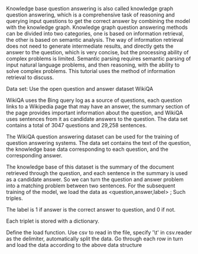   Knowledge base question answering is also called knowledge graph question answering, which is a comprehensive task of reasoning and querying input questions to get the correct answer by combining the model with the knowledge graph. Knowledge graph question answering methods can be divided into two categories, one is based on information retrieval, the other is based on semantic analysis. The way of information retrieval does not need to generate intermediate results, and directly gets the answer to the question, which is very concise, but the processing ability of complex problems is limited. Semantic parsing requires semantic parsing of input natural language problems, and then reasoning, with the ability to solve complex problems. This tutorial uses the method of information retrieval to discuss.

Data set:
Use the open question and answer dataset WikiQA

WikiQA uses the Bing query log as a source of questions, each question links to a Wikipedia page that may have an answer, the summary section of the page provides important information about the question, and WikiQA uses sentences from it as candidate answers to the question. The data set contains a total of 3047 questions and 29,258 sentences.

The WikiQA question answering dataset can be used for the training of question answering systems. The data set contains the text of the question, the knowledge base data corresponding to each question, and the corresponding answer.

The knowledge base of this dataset is the summary of the document retrieved through the question, and each sentence in the summary is used as a candidate answer. So we can turn the question and answer problem into a matching problem between two sentences. For the subsequent training of the model, we load the data as <question,answer,label> ;  Such triples.

The label is 1 if answer is the correct answer to question, and 0 if not.

Each triplet is stored with a dictionary.

Define the load function. Use csv to read in the file, specify '\t' in csv.reader as the delimiter, automatically split the data. Go through each row in turn and load the data according to the above data structure
